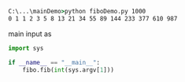 ```cmd
C:\...\mainDemo>python fiboDemo.py 1000
0 1 1 2 3 5 8 13 21 34 55 89 144 233 377 610 987

```

main input as 
```python
import sys

if __name__ == "__main__":
    fibo.fib(int(sys.argv[1]))
```